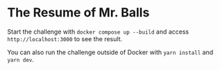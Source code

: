 # The Resume of Mr. Balls

Start the challenge with `docker compose up --build` and access `http://localhost:3000` to see the result.

You can also run the challenge outside of Docker with `yarn install` and `yarn dev`.
